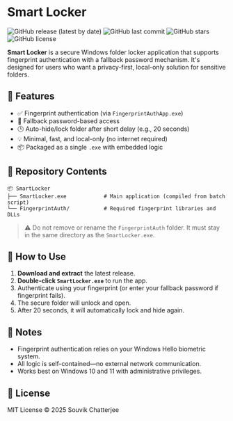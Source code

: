 # Smart Locker

![GitHub release (latest by date)](https://img.shields.io/github/v/release/codassassin/smart-locker-release)
![GitHub last commit](https://img.shields.io/github/last-commit/codassassin/smart-locker-release)
![GitHub stars](https://img.shields.io/github/stars/codassassin/smart-locker-release?style=social)
![GitHub license](https://img.shields.io/github/license/codassassin/smart-locker-release)

**Smart Locker** is a secure Windows folder locker application that supports fingerprint authentication with a fallback password mechanism. It's designed for users who want a privacy-first, local-only solution for sensitive folders.

## 🔐 Features

- ✅ Fingerprint authentication (via `FingerprintAuthApp.exe`)
- 🔁 Fallback password-based access
- 🕒 Auto-hide/lock folder after short delay (e.g., 20 seconds)
- 💡 Minimal, fast, and local-only (no internet required)
- 📦 Packaged as a single `.exe` with embedded logic

## 📁 Repository Contents

```
📦 SmartLocker
├── SmartLocker.exe            # Main application (compiled from batch script)
└── FingerprintAuth/           # Required fingerprint libraries and DLLs
```

> ⚠️ Do not remove or rename the `FingerprintAuth` folder. It must stay in the same directory as the `SmartLocker.exe`.

## 🚀 How to Use

1. **Download and extract** the latest release.
2. **Double-click `SmartLocker.exe`** to run the app.
3. Authenticate using your fingerprint (or enter your fallback password if fingerprint fails).
4. The secure folder will unlock and open.
5. After 20 seconds, it will automatically lock and hide again.

## 📌 Notes

- Fingerprint authentication relies on your Windows Hello biometric system.
- All logic is self-contained—no external network communication.
- Works best on Windows 10 and 11 with administrative privileges.

## 📃 License

MIT License © 2025 Souvik Chatterjee
